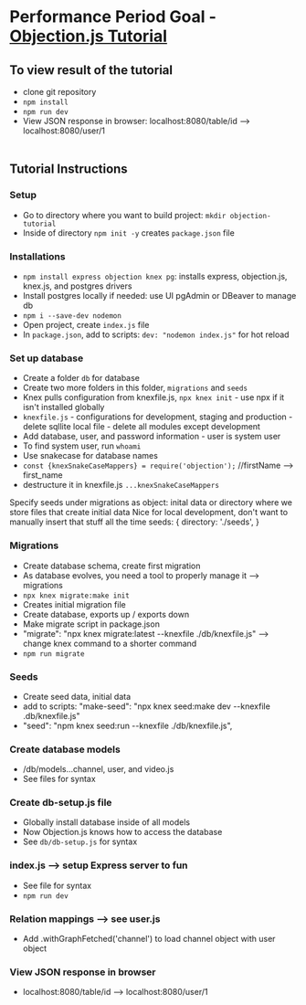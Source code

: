 # Performance Period Goal - [Objection.js Tutorial](https://www.youtube.com/watch?v=zbIl2kuP7tE&list=PL9bl9PtF4lstwO_IcGRsoirLCGRIiFTbU&index=8&t=1677s)

## To view result of the tutorial
 - clone git repository
 - `npm install` 
 - `npm run dev`
 - View JSON response in browser: localhost:8080/table/id --> localhost:8080/user/1<br><br>

## Tutorial Instructions

### Setup
 - Go to directory where you want to build project: `mkdir objection-tutorial`
 - Inside of directory `npm init -y` creates `package.json` file

### Installations
 - `npm install express objection knex pg`: installs express, objection.js, knex.js, and postgres drivers
 - Install postgres locally if needed: use UI pgAdmin or DBeaver to manage db
 - `npm i --save-dev nodemon`
 - Open project, create `index.js` file 
 - In `package.json`, add to scripts: `dev: "nodemon index.js"` for hot reload

### Set up database
 - Create a folder `db` for database
 - Create two more folders in this folder, `migrations` and `seeds`
 - Knex pulls configuration from knexfile.js, `npx knex init` - use npx if it isn't installed globally
 - `knexfile.js` - configurations for development, staging and production - delete sqllite local file - delete all modules except development
 - Add database, user, and password information - user is system user
 - To find system user, run `whoami`
 - Use snakecase for database names
 - `const {knexSnakeCaseMappers} = require('objection');` //firstName --> first_name
 - destructure it in knexfile.js `...knexSnakeCaseMappers`

Specify seeds under migrations as object: inital data or directory where we store files that create initial data
Nice for local development, don't want to manually insert that stuff all the time
seeds: {
    directory: './seeds',
} 

### Migrations
 - Create database schema, create first migration
 - As database evolves, you need a tool to properly manage it --> migrations
 - `npx knex migrate:make init`
 - Creates initial migration file
 - Create database, exports up / exports down
 - Make migrate script in package.json
 - "migrate": "npx knex migrate:latest --knexfile ./db/knexfile.js" --> change knex command to a shorter command
 - `npm run migrate`

### Seeds
 - Create seed data, initial data
 - add to scripts: "make-seed": "npx knex seed:make dev --knexfile .db/knexfile.js"
 - "seed": "npm knex seed:run --knexfile ./db/knexfile.js",

### Create database models
 - /db/models...channel, user, and video.js
 - See files for syntax

### Create db-setup.js file
 - Globally install database inside of all models
 - Now Objection.js knows how to access the database
 - See `db/db-setup.js` for syntax

### index.js --> setup Express server to fun
 - See file for syntax
 - `npm run dev`

### Relation mappings --> see user.js
 - Add .withGraphFetched('channel') to load channel object with user object

### View JSON response in browser
 - localhost:8080/table/id --> localhost:8080/user/1
